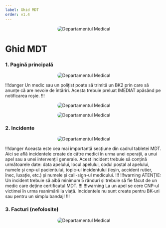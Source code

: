 ```yaml
---
label: Ghid MDT
order: v1.4
---
```


<p align="center">
    <img src="/docs/ghiduri/img/mdt.png" style="border-radius: 20px;" alt="Departamentul Medical">
</p>

# Ghid MDT

### 1. Pagină principală
<p align="center">
    <img src="/docs/ghiduri/img/paginaprincipala.png" style="border-radius: 20px;" alt="Departamentul Medical">
</p>

!!!danger
Un medic sau un polițist poate să trimită un BK2 prin care să anunțe că are nevoie de întăriri. Acesta trebuie preluat IMEDIAT apăsând pe notificarea roșie.
!!!

<p align="center">
    <img src="/docs/ghiduri/img/bk2politie.png" style="border-radius: 20px;" alt="Departamentul Medical">
</p>
<p align="center">
    <img src="/docs/ghiduri/img/bk2medici.png" style="border-radius: 20px;" alt="Departamentul Medical">
</p>

### 2. Incidente
<p align="center">
    <img src="/docs/ghiduri/img/incidente.png" style="border-radius: 20px;" alt="Departamentul Medical">
</p>

!!!danger
Aceasta este cea mai importantă secțiune din cadrul tabletei MDT. Aici se află incidentele create de către medici în urma unei operații, a unui apel sau a unei intervenții generale. Acest incident trebuie să conțină următoarele date: data apelului, locul apelului, codul poștal al apelului, numele și cnp-ul pacientului, topic-ul incidentului (leșin, accident rutier, înec, luxație, etc.) și numele și call-sign-ul medicului.
!!!
!!!warning
ATENȚIE: Un incident trebuie să aibă minimum 5 rânduri și trebuie să fie făcut de un medic care deține certificatul MDT.
!!!
!!!warning
La un apel se cere CNP-ul victimei în urma reanimării la viață. Incidentele nu sunt create pentru BK-uri sau pentru un simplu bandaj!
!!!

### 3. Facturi (nefolosite)
<p align="center">
    <img src="/docs/ghiduri/img/facturi.png" style="border-radius: 20px;" alt="Departamentul Medical">
</p>

